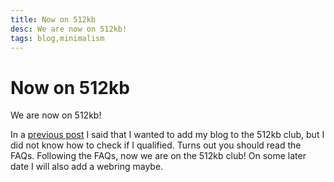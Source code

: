 ```yaml
---
title: Now on 512kb
desc: We are now on 512kb!
tags: blog,minimalism
---
```


# Now on 512kb

We are now on 512kb!

In a [previous post](./2022-05-12_181238) I said that I wanted to add my blog to the 512kb club, but I did not know how to check if I qualified. Turns out you should read the FAQs. Following the FAQs, now we are on the 512kb club! On some later date I will also add a webring maybe.

